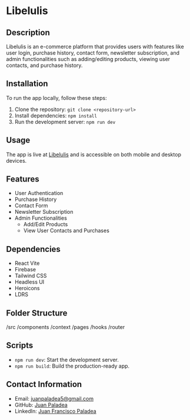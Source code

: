 # Libelulis

## Description

Libelulis is an e-commerce platform that provides users with features like user login, purchase history, contact form, newsletter subscription, and admin functionalities such as adding/editing products, viewing user contacts, and purchase history.

## Installation

To run the app locally, follow these steps:

1. Clone the repository: `git clone <repository-url>`
2. Install dependencies: `npm install`
3. Run the development server: `npm run dev`

## Usage

The app is live at [Libelulis](https://libelulis.vercel.app/) and is accessible on both mobile and desktop devices.

## Features

- User Authentication
- Purchase History
- Contact Form
- Newsletter Subscription
- Admin Functionalities
  - Add/Edit Products
  - View User Contacts and Purchases

## Dependencies

- React Vite
- Firebase
- Tailwind CSS
- Headless UI
- Heroicons
- LDRS

## Folder Structure

/src
/components
/context
/pages
/hooks
/router

## Scripts

- `npm run dev`: Start the development server.
- `npm run build`: Build the production-ready app.

## Contact Information

- Email: juanpaladea5@gmail.com
- GitHub: [Juan Paladea](https://github.com/JuanPaladea)
- LinkedIn: [Juan Francisco Paladea](https://www.linkedin.com/in/juan-francisco-paladea-5703b0191/)

